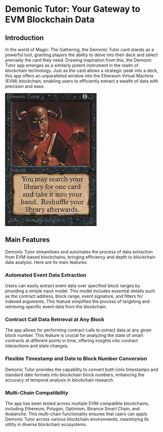 # Demonic Tutor: Your Gateway to EVM Blockchain Data

## Introduction

In the world of Magic: The Gathering, the Demonic Tutor card stands as a powerful tool, granting players the ability to delve into their deck and select precisely the card they need. Drawing inspiration from this, the Demonic Tutor app emerges as a similarly potent instrument in the realm of blockchain technology. Just as the card allows a strategic peek into a deck, this app offers an unparalleled window into the Ethereum Virtual Machine (EVM) blockchain, enabling users to efficiently extract a wealth of data with precision and ease.

![Demonic Tutor pic](https://github.com/sjuanati/demonic-tutor/blob/main/src/img/demonic-tutor.jpg)


## Main Features

Demonic Tutor streamlines and automates the process of data extraction from EVM-based blockchains, bringing efficiency and depth to blockchain data analysis. Here are its main features:

### Automated Event Data Extraction

Users can easily extract event data over specified block ranges by providing a simple input model. This model includes essential details such as the contract address, block range, event signature, and filters for indexed arguments. This feature simplifies the process of targeting and retrieving specific event data from the blockchain.

### Contract Call Data Retrieval at Any Block

The app allows for performing contract calls to extract data at any given block number. This feature is crucial for analyzing the state of smart contracts at different points in time, offering insights into contract interactions and state changes.

### Flexible Timestamp and Date to Block Number Conversion

Demonic Tutor provides the capability to convert both Unix timestamps and standard date formats into blockchain block numbers, enhancing the accuracy of temporal analysis in blockchain research.

### Multi-Chain Compatibility

The app has been tested across multiple EVM-compatible blockchains, including Ethereum, Polygon, Optimism, Binance Smart Chain, and Avalanche. This multi-chain functionality ensures that users can apply Demonic Tutor across various blockchain environments, maximizing its utility in diverse blockchain ecosystems.
